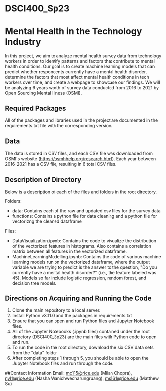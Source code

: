 # DSCI400_Sp23

# Mental Health in the Technology Industry

In this project, we aim to analyze mental health survey data from technology workers in order to identify patterns and factors that contribute to mental health conditions. Our goal is to create machine learning models that can predict whether respondents currently have a mental health disorder, determine the factors that most affect mental health conditions in tech workers over time, and create a webpage to showcase our findings. We will be analyzing 6 years worth of survey data conducted from 2016 to 2021 by Open Sourcing Mental Illness (OSMI).









## Required Packages

All of the packages and libraries used in the project are documented in the requirements.txt file with the corresponding version.




## Data

The data is stored in CSV files, and each CSV file was downloaded from OSMI's website (https://osmhhelp.org/research.html). Each year between 2016-2021 has a CSV file, resulting in 6 total CSV files. 

## Description of Directory

Below is a description of each of the files and folders in the root directory.

Folders:
- data: Contains each of the raw and updated csv files for the survey data
- functions: Contains a python file for data cleaning and a python file for vectorizng the cleaned dataframe

Files:
- DataVisualization.ipynb: Contains the code to visualize the distribution of the vectorized features in histograms. Also contains a correlation matrix between all features in the vectorized dataframe.
- MachineLearningModelling.ipynb: Contains the code of various machine learning models run on the vectorized dataframe, where the output variable we are trying to predict is the answer to the question, "Do you currently have a mental health disorder?" (i.e., the feature labeled was 45). Models so far include logistic regression, random forest, and decision tree models.




## Directions on Acquiring and Running the Code

1. Clone the main repository to a local server.
2. Install Python v3.11.0 and the packages in requirements.txt
3. Ensure that you can open and run Python files and Jupyter Notebook files.
4. All of the Jupyter Notebooks (.ipynb files) contained under the root directory (DSCI400_Sp23) are the main files with Python code to open and run.
5. To run the code in the root directory, download the six CSV data sets from the "data" folder
6. After completing steps 1 through 5, you should be able to open the Jupyter Notebook files and run through the code.

##Contact Information
Email: mc115@rice.edu (Milan Chopra), nyl1@rice.edu (Nasha Wanichwecharungruang), ms161@rice.edu (Matthew Su)
